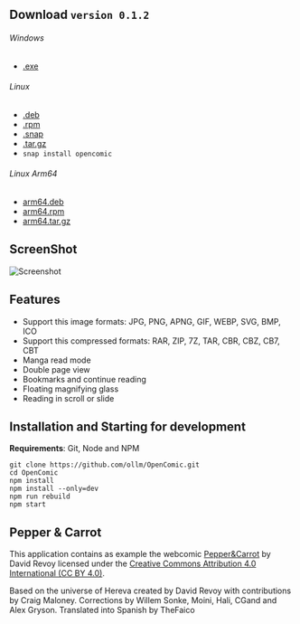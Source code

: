 ## Download `version 0.1.2`
###### Windows
* [.exe](https://github.com/ollm/OpenComic/releases/download/v0.1.2/OpenComic.Setup.0.1.2.exe)
###### Linux
* [.deb](https://github.com/ollm/OpenComic/releases/download/v0.1.2/opencomic_0.1.2_amd64.deb)
* [.rpm](https://github.com/ollm/OpenComic/releases/download/v0.1.2/opencomic-0.1.2.x86_64.rpm)
* [.snap](https://github.com/ollm/OpenComic/releases/download/v0.1.2/opencomic_0.1.2_amd64.snap)
* [.tar.gz](https://github.com/ollm/OpenComic/releases/download/v0.1.2/opencomic-0.1.2.tar.gz)
* `snap install opencomic`
###### Linux Arm64
* [arm64.deb](https://github.com/ollm/OpenComic/releases/download/v0.1.2/opencomic_0.1.2_arm64.deb)
* [arm64.rpm](https://github.com/ollm/OpenComic/releases/download/v0.1.2/opencomic-0.1.2.arm64.rpm)
* [arm64.tar.gz](https://github.com/ollm/OpenComic/releases/download/v0.1.2/opencomic-0.1.2-arm64.tar.gz)

## ScreenShot

![Screenshot](https://drive.google.com/uc?export=view&id=1zoJRURY2NTZubdMgnWmDkr_A_6AqcMnj "Screenshot")

## Features

* Support this image formats: JPG, PNG, APNG, GIF, WEBP, SVG, BMP, ICO
* Support this compressed formats: RAR, ZIP, 7Z, TAR, CBR, CBZ, CB7, CBT
* Manga read mode
* Double page view
* Bookmarks and continue reading
* Floating magnifying glass
* Reading in scroll or slide

## Installation and Starting for development
__Requirements__: Git, Node and NPM

```shell
git clone https://github.com/ollm/OpenComic.git
cd OpenComic
npm install
npm install --only=dev
npm run rebuild
npm start
```
## Pepper & Carrot

This application contains as example the webcomic [Pepper&Carrot](https://www.peppercarrot.com) by David Revoy
licensed under the [Creative Commons Attribution 4.0 International (CC BY 4.0)](https://creativecommons.org/licenses/by/4.0/).

Based on the universe of Hereva created by David Revoy with contributions by Craig Maloney.
Corrections by Willem Sonke, Moini, Hali, CGand and Alex Gryson.
Translated into Spanish by TheFaico
